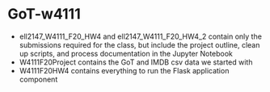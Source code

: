 # GoT-w4111

* ell2147_W4111_F20_HW4 and ell2147_W4111_F20_HW4_2 contain only the submissions required for the class, but include the project outline, clean up scripts, and process documentation in the Jupyter Notebook
* W4111F20Project contains the GoT and IMDB csv data we started with
* W4111F20HW4 contains everything to run the Flask application component
